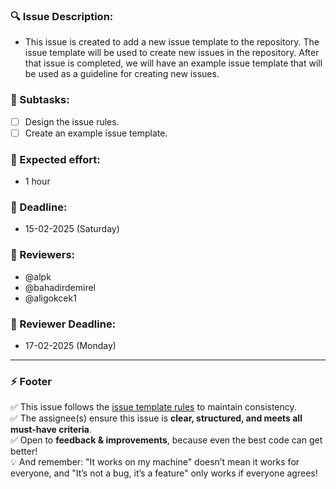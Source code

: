 ### 🔍 Issue Description: 
- This issue is created to add a new issue template to the repository. The issue template will be used to create new issues in the repository. 
After that issue is completed, we will have an example issue template that will be used as a guideline for creating new issues.

### 📌 Subtasks:
- [ ] Design the issue rules.
- [ ] Create an example issue template.

### 📌 Expected effort:
- 1 hour

### 📌 Deadline: 
- 15-02-2025 (Saturday)

### 📌 Reviewers:
- @alpk
- @bahadirdemirel
- @aligokcek1

### 📌 Reviewer Deadline:
- 17-02-2025 (Monday)

---

### ⚡ Footer
✅ This issue follows the [issue template rules](/Issue/issue-rules.md) to maintain consistency.  
✅ The assignee(s) ensure this issue is **clear, structured, and meets all must-have criteria**.  
✅ Open to **feedback & improvements**, because even the best code can get better!  
💡 And remember: "It works on my machine" doesn’t mean it works for everyone, and "It’s not a bug, it’s a feature" only works if everyone agrees!


